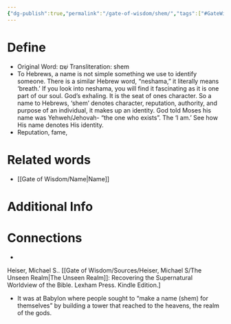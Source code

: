 ```yaml
---
{"dg-publish":true,"permalink":"/gate-of-wisdom/shem/","tags":["#GateWisdom","S"]}
---
```


# Define
- Original Word: שֵׁם Transliteration: shem
- To Hebrews, a name is not simple something we use to identify someone. There is a similar Hebrew word, “neshama,” it literally means ‘breath.’ If you look into neshama, you will find it fascinating as it is one part of our soul. God’s exhaling. It is the seat of ones character. So a name to Hebrews, ‘shem’ denotes character, reputation, authority, and purpose of an individual, it makes up an identity. God told Moses his name was Yehweh/Jehovah- “the one who exists”. The ‘I am.’ See how His name denotes His identity.
- Reputation, fame, 


# Related words
- [[Gate of Wisdom/Name\|Name]]

# Additional Info


# Connections
- 

Heiser, Michael S.. [[Gate of Wisdom/Sources/Heiser, Michael S/The Unseen Realm\|The Unseen Realm]]: Recovering the Supernatural Worldview of the Bible. Lexham Press. Kindle Edition.] 
- It was at Babylon where people sought to “make a name (shem) for themselves” by building a tower that reached to the heavens, the realm of the gods.